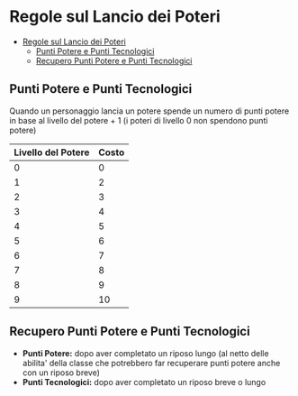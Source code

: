 # Regole sul Lancio dei Poteri

- [Regole sul Lancio dei Poteri](#regole-sul-lancio-dei-poteri)
  - [Punti Potere e Punti Tecnologici](#punti-potere-e-punti-tecnologici)
  - [Recupero Punti Potere e Punti Tecnologici](#recupero-punti-potere-e-punti-tecnologici)

## Punti Potere e Punti Tecnologici

Quando un personaggio lancia un potere spende un numero di punti potere in base al livello del potere + 1 (i poteri di livello 0 non spendono punti potere)

|Livello del Potere|Costo
|---|---
|0|0
|1|2
|2|3
|3|4
|4|5
|5|6
|6|7
|7|8
|8|9
|9|10

## Recupero Punti Potere e Punti Tecnologici

- **Punti Potere:** dopo aver completato un riposo lungo (al netto delle abilita' della classe che potrebbero far recuperare punti potere anche con un riposo breve)
- **Punti Tecnologici:** dopo aver completato un riposo breve o lungo